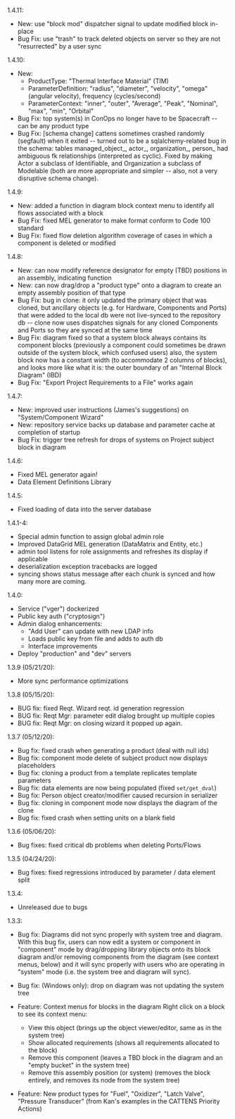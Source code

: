 1.4.11:

* New: use "block mod" dispatcher signal to update modified block in-place
* Bug Fix: use "trash" to track deleted objects on server so they are not
           "resurrected" by a user sync

1.4.10:

* New:
  - ProductType: "Thermal Interface Material" (TIM)
  - ParameterDefinition:  "radius", "diameter", "velocity", "omega" (angular
    velocity), frequency (cycles/second)
  - ParameterContext:  "inner", "outer", "Average", "Peak", "Nominal", "max",
    "min", "Orbital"
* Bug Fix: top system(s) in ConOps no longer have to be Spacecraft -- can be
           any product type
* Bug Fix: [schema change] cattens sometimes crashed randomly (segfault) when
           it exited -- turned out to be a sqlalchemy-related bug in the
           schema: tables managed_object_, actor_, organization_, person_ had
           ambiguous fk relationships (interpreted as cyclic).  Fixed by making
           Actor a subclass of Identifiable, and Organization a subclass of
           Modelable (both are more appropriate and simpler -- also, not a very
           disruptive schema change).

1.4.9:

* New: added a function in diagram block context menu to identify all flows
       associated with a block
* Bug Fix: fixed MEL generator to make format conform to Code 100 standard
* Bug Fix: fixed flow deletion algorithm coverage of cases in which a
           component is deleted or modified

1.4.8:

* New: can now modify reference designator for empty (TBD) positions in an
       assembly, indicating function
* New: can now drag/drop a "product type" onto a diagram to create an empty
       assembly position of that type
* Bug Fix: bug in clone:  it only updated the primary object that was cloned,
           but ancillary objects (e.g. for Hardware, Components and Ports)
           that were added to the local db were not live-synced to the
           repository db -- clone now uses dispatches signals for any cloned
           Components and Ports so they are synced at the same time
* Bug Fix: diagram fixed so that a system block always contains its component
           blocks (previously a component could sometimes be drawn outside of
           the system block, which confused users) also, the system block now
           has a constant width (to accommodate 2 columns of blocks), and
           looks more like what it is:  the outer boundary of an "Internal
           Block Diagram" (IBD)
* Bug Fix: "Export Project Requirements to a File" works again

1.4.7:

* New: improved user instructions (James's suggestions) on "System/Component
       Wizard"
* New: repository service backs up database and parameter cache at completion
       of startup
* Bug Fix: trigger tree refresh for drops of systems on Project subject block
           in diagram

1.4.6:

* Fixed MEL generator again!
* Data Element Definitions Library

1.4.5:

* Fixed loading of data into the server database

1.4.1-4:

* Special admin function to assign global admin role
* Improved DataGrid MEL generation (DataMatrix and Entity, etc.)
* admin tool listens for role assignments and refreshes its display if
  applicable
* deserialization exception tracebacks are logged
* syncing shows status message after each chunk is synced and how many more are
  coming.

1.4.0:

* Service ("vger") dockerized
* Public key auth ("cryptosign")
* Admin dialog enhancements:
  - "Add User" can update with new LDAP info
  - Loads public key from file and adds to auth db
  - Interface improvements
* Deploy "production" and "dev" servers

1.3.9 (05/21/20):

* More sync performance optimizations

1.3.8 (05/15/20):

* BUG fix: fixed Reqt. Wizard reqt. id generation regression
* BUG fix: Reqt Mgr:  parameter edit dialog brought up multiple copies
* BUG fix: Reqt Mgr: on closing wizard it popped up again.

1.3.7 (05/12/20):

* Bug fix: fixed crash when generating a product (deal with null ids)
* Bug fix: component mode delete of subject product now displays placeholders
* Bug fix: cloning a product from a template replicates template parameters
* Bug fix: data elements are now being populated (fixed `set/get_dval`)
* Bug fix: Person object creator/modifier caused recursion in serializer
* Bug fix: cloning in component mode now displays the diagram of the clone
* Bug fix: fixed crash when setting units on a blank field

1.3.6 (05/06/20):

* Bug fixes: fixed critical db problems when deleting Ports/Flows

1.3.5 (04/24/20):

* Bug fixes: fixed regressions introduced by parameter / data element split

1.3.4:

* Unreleased due to bugs

1.3.3:

* Bug fix: Diagrams did not sync properly with system tree and diagram.
  With this bug fix, users can now edit a system or component in "component"
  mode by drag/dropping library objects onto its block diagram and/or removing
  components from the diagram (see context menus, below) and it will sync
  properly with users who are operating in "system" mode (i.e. the system tree
  and diagram will sync).

* Bug fix: (Windows only):  drop on diagram was not updating the system tree

* Feature: Context menus for blocks in the diagram
  Right click on a block to see its context menu:
  - View this object (brings up the object viewer/editor, same as in the system
    tree)
  - Show allocated requirements (shows all requirements allocated to the block)
  - Remove this component (leaves a TBD block in the diagram and an "empty
    bucket" in the system tree)
  - Remove this assembly position (or system) (removes the block entirely, and
    removes its node from the system tree)

* Feature: New product types for "Fuel", "Oxidizer", "Latch Valve", "Pressure
  Transducer" (from Kan's examples in the CATTENS Priority Actions)

